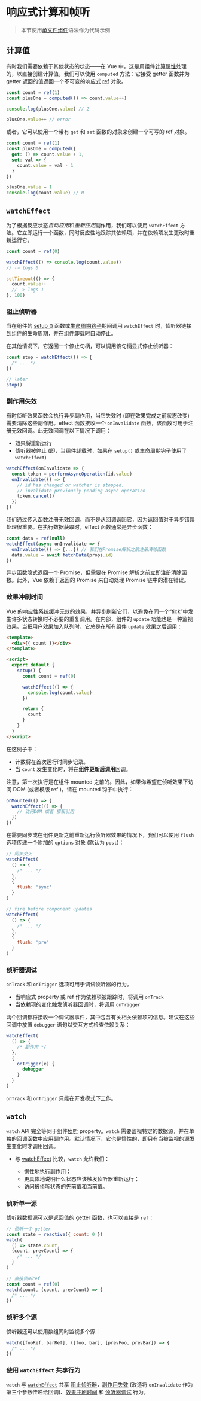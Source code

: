 # 响应式计算和帧听

> 本节使用[单文件组件](single-file-component.html)语法作为代码示例

## 计算值

有时我们需要依赖于其他状态的状态——在 Vue 中，这是用组件[计算属性](computed.html#计算属性和侦听器)处理的，以直接创建计算值，我们可以使用 `computed` 方法：它接受 getter 函数并为 getter 返回的值返回一个不可变的响应式 [ref](reactivity-fundamentals.html#创建独立的响应式值作为-refs) 对象。

```js
const count = ref(1)
const plusOne = computed(() => count.value++)

console.log(plusOne.value) // 2

plusOne.value++ // error
```

或者，它可以使用一个带有 `get` 和 `set` 函数的对象来创建一个可写的 ref 对象。

```js
const count = ref(1)
const plusOne = computed({
  get: () => count.value + 1,
  set: val => {
    count.value = val - 1
  }
})

plusOne.value = 1
console.log(count.value) // 0
```

## `watchEffect`

为了根据反应状态*自动应用*和*重新应用*副作用，我们可以使用 `watchEffect` 方法。它立即运行一个函数，同时反应性地跟踪其依赖项，并在依赖项发生更改时重新运行它。

```js
const count = ref(0)

watchEffect(() => console.log(count.value))
// -> logs 0

setTimeout(() => {
  count.value++
  // -> logs 1
}, 100)
```

### 阻止侦听器

当在组件的 [setup ()](composition-api-setup.html) 函数或[生命周期钩子](composition-api-lifecycle-hooks.html)期间调用 `watchEffect` 时，侦听器链接到组件的生命周期，并在组件卸载时自动停止。

在其他情况下，它返回一个停止句柄，可以调用该句柄显式停止侦听器：

```js
const stop = watchEffect(() => {
  /* ... */
})

// later
stop()
```

### 副作用失效

有时侦听效果函数会执行异步副作用，当它失效时 (即在效果完成之前状态改变) 需要清除这些副作用。effect 函数接收一个 `onInvalidate` 函数，该函数可用于注册无效回调。此无效回调在以下情况下调用：

- 效果将重新运行
- 侦听器被停止 (即，当组件卸载时，如果在 `setup()` 或生命周期钩子使用了 `watchEffect`)

```js
watchEffect(onInvalidate => {
  const token = performAsyncOperation(id.value)
  onInvalidate(() => {
    // id has changed or watcher is stopped.
    // invalidate previously pending async operation
    token.cancel()
  })
})
```

我们通过传入函数注册无效回调，而不是从回调返回它，因为返回值对于异步错误处理很重要。在执行数据获取时，effect 函数通常是异步函数：

```js
const data = ref(null)
watchEffect(async onInvalidate => {
  onInvalidate(() => {...}) // 我们在Promise解析之前注册清除函数
  data.value = await fetchData(props.id)
})
```

异步函数隐式返回一个 Promise，但需要在 Promise 解析之前立即注册清除函数。此外，Vue 依赖于返回的 Promise 来自动处理 Promise 链中的潜在错误。

### 效果冲刷时间

Vue 的响应性系统缓冲无效的效果，并异步刷新它们，以避免在同一个“tick”中发生许多状态转换时不必要的重复调用。在内部，组件的 `update` 功能也是一种监视效果。当把用户效果加入队列时，它总是在所有组件 `update` 效果之后调用：

```html
<template>
  <div>{{ count }}</div>
</template>

<script>
  export default {
    setup() {
      const count = ref(0)

      watchEffect(() => {
        console.log(count.value)
      })

      return {
        count
      }
    }
  }
</script>
```

在这例子中：

- 计数将在首次运行时同步记录。
- 当 `count` 发生变化时，将在**组件更新后调用**回调。

注意，第一次执行是在组件 mounted 之前的。因此，如果你希望在侦听效果下访问 DOM (或者模版 ref )，请在 mounted 钩子中执行：

```js
onMounted(() => {
  watchEffect(() => {
    // 访问DOM 或者 模板引用
  })
})
```

在需要同步或在组件更新之前重新运行侦听器效果的情况下，我们可以使用 `flush` 选项传递一个附加的 `options` 对象 (默认为 `post`)：

```js
// 同步交火
watchEffect(
  () => {
    /* ... */
  },
  {
    flush: 'sync'
  }
)

// fire before component updates
watchEffect(
  () => {
    /* ... */
  },
  {
    flush: 'pre'
  }
)
```

### 侦听器调试

`onTrack` 和 `onTrigger` 选项可用于调试侦听器的行为。

- 当响应式 property 或 ref 作为依赖项被跟踪时，将调用 `onTrack`
- 当依赖项的变化触发侦听器回调时，将调用 `onTrigger`

两个回调都将接收一个调试器事件，其中包含有关相关依赖项的信息。建议在这些回调中放置 `debugger` 语句以交互方式检查依赖关系：

```js
watchEffect(
  () => {
    /* 副作用 */
  },
  {
    onTrigger(e) {
      debugger
    }
  }
)
```

`onTrack` 和 `onTrigger` 只能在开发模式下工作。

## `watch`

`watch` API 完全等同于组件[侦听](computed.html#侦听器) property。`watch` 需要监视特定的数据源，并在单独的回调函数中应用副作用。默认情况下，它也是惰性的，即只有当被监视的源发生变化时才调用回调。

- 与 [watchEffect](#watcheffect) 比较，`watch` 允许我们：

  - 懒性地执行副作用；
  - 更具体地说明什么状态应该触发侦听器重新运行；
  - 访问被侦听状态的先前值和当前值。

### 侦听单一源

侦听器数据源可以是返回值的 getter 函数，也可以直接是 `ref`：

```js
// 侦听一个 getter
const state = reactive({ count: 0 })
watch(
  () => state.count,
  (count, prevCount) => {
    /* ... */
  }
)

// 直接侦听ref
const count = ref(0)
watch(count, (count, prevCount) => {
  /* ... */
})
```

### 侦听多个源

侦听器还可以使用数组同时监视多个源：

```js
watch([fooRef, barRef], ([foo, bar], [prevFoo, prevBar]) => {
  /* ... */
})
```

### 使用 `watchEffect` 共享行为

`watch` 与 [`watchEffect`](#watcheffect) 共享 [阻止侦听器](#阻止侦听器)，[副作用失效](#副作用失效) (改造将 `onInvalidate` 作为第三个参数传递给回调)、[效果冲刷时间](#效果冲刷时间) 和 [侦听器调试](#侦听器调试) 行为。
